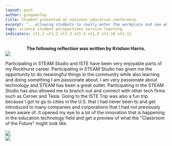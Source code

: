 ```yaml
---
layout: post
author: gregowsley
title: Student presented at national education conference.
excerpt: "...allowing students to really enter the workplace and see what the future of engineering and science has to offer in a fast paced world."
tags: science student-perspectives service learning
indicators: st1.1 st1.2 st1.3 st1.4 st1.5 st1.10 st1.11
---
```

<center>
<b>The following reflection was written by Krishon Harris.</b>
</center>

<div class="flex-wrapper">
  <img src="{{ site.baseurl }}/img/ISTEimage.JPG">
</div>

Participating in STEAM Studio and ISTE have been very enjoyable parts of my Rockhurst career. Participating in STEAM Studio has given me the opportunity to do meaningful things in the community while also learning and doing something I am passionate about. I am very passionate about technology and STEAM has been a great outlet. Participating in the STEAM Studio has also allowed me to branch out and connect with other tech firms such as Cerner and Tesla. Going to the ISTE Trip was also a fun trip because I got to go to cities in the U.S. that I had never been to and get introduced to many companies and corporations that I had not previously been aware of. It opened my eye to a lot of the innovation that is happening in the education technology field and get a preview of what the "Classroom of the Future" might look like.

<div class="flex-wratter">
  <img src="{{ site.baseur1 }}/img/STEAM-Studio-Inside.jpg">
</div>


<div class="flex-wratter">
  <img src="{{ site.baseur1 }}/img/mento of year.jpeg">
</div>
